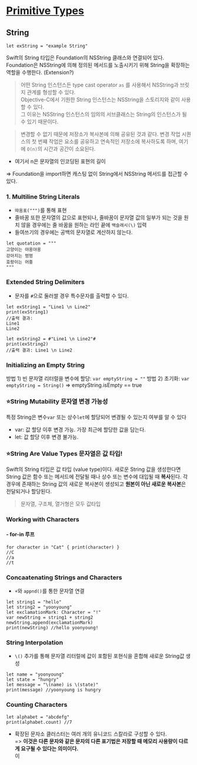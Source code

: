 # [Primitive Types](https://bbiguduk.gitbook.io/swift/language-guide-1/strings-and-characters)

## String
```
let exString = "example String"
```
Swift의 String 타입은 Foundation의 NSString 클래스와 연결되어 있다. 
Foundation은 NSString에 의해 정의된 메서드를 노출시키기 위해 String을 확장하는 역할을 수행한다. (Extension?)
> 어떤 String 인스턴스든 type cast operator `as` 를 사용해서 NSString과 브릿지 관계를 형성할 수 있다.  
Objective-C에서 기원한 String 인스턴스는 NSString을 스토리지와 같이 사용할 수 있다.    
그 이유는 NSString 인스턴스의 임의의 서브클래스는 String의 인스턴스가 될 수 있기 때문이다.

> 변경할 수 없기 때문에 저장소가 복사본에 의해 공유된 것과 같다. 변경 작업 시퀀스의 첫 번쨰 작업은 요소를 공유하고 연속적인 저장소에 복사하도록 하며, 여기에 `O(n)`의 시간과 공간이 소요된다.
* 여기서 n은 문자열의 인코딩된 표현의 길이

=> Foundation을 import하면 캐스팅 없이 String에서 NSString 메서드를 접근할 수 있다.

### 1. Multiline String Literals
- `따옴표(""")`를 통해 표현
- 줄바꿈 또한 문자열의 값으로 표현되나, 줄바꿈이 문자열 값의 일부가 되는 것을 원치 않을 경우에는 줄 바꿈을 원하는 라인 끝에 `백슬래시(\)` 입력
- 들여쓰기의 경우에는 공백의 문자열로 계산하지 않는다.
```
let quotation = """
고양이는 야옹야옹
강아지는 멍멍
호랑이는 어흥
"""
```

### Extended String Delimiters
- 문자를 `#`으로 둘러쌀 경우 특수문자를 출력할 수 있다.
```
let exString1 = "Line1 \n Line2"
print(exString1)
//출력 결과: 
Line1
Line2

let exString2 = #"Line1 \n Line2"#
print(exString2)
//출력 결과: Line1 \n Line2
```

### Initializing an Empty String
방법 1) 빈 문자열 리터럴을 변수에 할당: `var emptyString = ""`
방법 2) 초기화: `var emptyString = String()`
=> emptyString.isEmpty == true

### ⭐️String Mutability 문자열 변경 가능성
특정 String은 변수`var` 또는 상수`let`에 할당되어 변경될 수 있는지 여부를 알 수 있다
- var: 값 할당 이후 변경 가능. 가장 최근에 할당한 값을 담는다.
- let: 값 할당 이후 변경 불가능.

### ⭐️String Are Value Types 문자열은 값 타입!
Swift의 String 타입은 값 타입 (value type)이다.
새로운 String 값을 생성한다면 String 값은 함수 또는 메서드에 전달될 때나 상수 또는 변수에 대입될 때 **복사**된다. 
각 경우에 존재하는 String 값의 새로운 복사본이 생성되고 **원본이 아닌 새로운 복사본**은 전달되거나 할당된다.
> 문자열, 구조체, 열거형은 모두 값타입

### Working with Characters
#### - for-in 루프
```
for character in "Cat" { print(character) }
//C
//a
//t
```

### Concaatenating Strings and Characters
- `+`와 `appnd()`를 통한 문자열 연결
```
let string1 = "hello"
let string2 = "yoonyoung"
let exclamationMark: Character = "!"
var newString = string1 + string2
newString.append(exclamationMark)
print(newString) //hello yoonyoung!

```

### String Interpolation
- `\()` 추가를 통해 문자열 리터럴에 값이 포함된 포현식을 혼합해 새로운 String값 생성
```
let name = "yoonyoung"
let state = "hungry"
let message = "\(name) is \(state)"
print(message) //yoonyoung is hungry
```

### Counting Characters
```
let alphabet = "abcdefg"
print(alphabet.count) //7
```
* 확장된 문자소 클러스터는 여러 개의 유니코드 스칼라로 구성할 수 있다.   
=> **이것은 다른 문자와 같은 문자의 다른 표기법은 저장할 때 메모리 사용량이 다르게 요구될 수 있다는 의미이다.**  
이 
